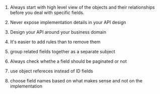 1. Always start with high level view of the objects and their relationships before you deal with specific fields.


2. Never expose implementation details in your API design

3. Design your API around your business domain

4. It's easier to add rules than to remove them

5. group related fields together as a separate subject

6. Always check whethe a field should be paginated or not

7. use object refereces instead of ID fields

8. choose field names based on what makes sense and not on the implementation